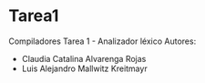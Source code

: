 # Tarea1
Compiladores Tarea 1 - Analizador léxico
Autores: 
* Claudia Catalina Alvarenga Rojas
* Luis Alejandro Mallwitz Kreitmayr
